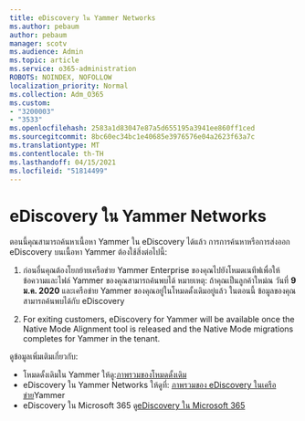 ```yaml
---
title: eDiscovery ใน Yammer Networks
ms.author: pebaum
author: pebaum
manager: scotv
ms.audience: Admin
ms.topic: article
ms.service: o365-administration
ROBOTS: NOINDEX, NOFOLLOW
localization_priority: Normal
ms.collection: Adm_O365
ms.custom:
- "3200003"
- "3533"
ms.openlocfilehash: 2583a1d83047e87a5d655195a3941ee860ff1ced
ms.sourcegitcommit: 8bc60ec34bc1e40685e3976576e04a2623f63a7c
ms.translationtype: MT
ms.contentlocale: th-TH
ms.lasthandoff: 04/15/2021
ms.locfileid: "51814499"
---
```

# <a name="ediscovery-in-yammer-networks"></a>eDiscovery ใน Yammer Networks

ตอนนี้คุณสามารถค้นหาเนื้อหา Yammer ใน eDiscovery ได้แล้ว  การการค้นหาหรือการส่งออก eDiscovery บนเนื้อหา Yammer ต้องใช้สิ่งต่อไปนี้:

1. ก่อนอื่นคุณต้องโยกย้ายเครือข่าย Yammer Enterprise ของคุณไปยังโหมดเนทีฟเพื่อให้ข้อความและไฟล์ Yammer ของคุณสามารถค้นพบได้ หมายเหตุ: ถ้าคุณเป็นลูกค้าใหม่ณ วันที่ **9 ม.ค. 2020** และเครือข่าย Yammer ของคุณอยู่ในโหมดดั้งเดิมอยู่แล้ว ในตอนนี้ ข้อมูลของคุณสามารถค้นพบได้กับ eDiscovery

2. For exiting customers, eDiscovery for Yammer will be available once the Native Mode Alignment tool is released and the Native Mode migrations completes for Yammer in the tenant.

ดูข้อมูลเพิ่มเติมเกี่ยวกับ:

- โหมดดั้งเดิมใน Yammer ให้ดู:[ภาพรวมของโหมดดั้งเดิม](https://docs.microsoft.com/yammer/configure-your-yammer-network/overview-native-mode)
- eDiscovery ใน Yammer Networks ให้ดูที่: [ภาพรวมของ eDiscovery ในเครือข่าย](https://docs.microsoft.com/yammer/manage-security-and-compliance/overview-of-ediscovery)Yammer
- eDiscovery ใน Microsoft 365 ดู[eDiscovery ใน Microsoft 365](https://docs.microsoft.com/microsoft-365/compliance/ediscovery)
